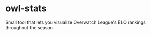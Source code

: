 # owl-stats

Small tool that lets you visualize Overwatch League's ELO rankings throughout the season
